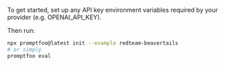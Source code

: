 To get started, set up any API key environment variables required by your provider (e.g. OPENAI_API_KEY).

Then run:

```bash
npx promptfoo@latest init --example redteam-beavertails
# or simply
promptfoo eval
```

